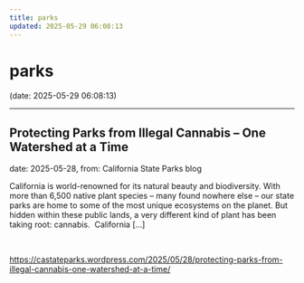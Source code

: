 ```yaml
---
title: parks
updated: 2025-05-29 06:08:13
---
```


# parks

(date: 2025-05-29 06:08:13)

---

## Protecting Parks from Illegal Cannabis – One Watershed at a Time

date: 2025-05-28, from: California State Parks blog

California is world-renowned for its natural beauty and biodiversity. With more than 6,500 native plant species – many found nowhere else – our state parks are home to some of the most unique ecosystems on the planet. But hidden within these public lands, a very different kind of plant has been taking root: cannabis.&#160; California [&#8230;] 

<br> 

<https://castateparks.wordpress.com/2025/05/28/protecting-parks-from-illegal-cannabis-one-watershed-at-a-time/>

